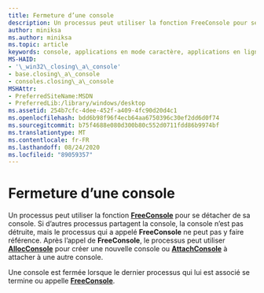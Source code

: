 ```yaml
---
title: Fermeture d’une console
description: Un processus peut utiliser la fonction FreeConsole pour se détacher de sa console.
author: miniksa
ms.author: miniksa
ms.topic: article
keywords: console, applications en mode caractère, applications en ligne de commande, applications Terminal Server, API de console
MS-HAID:
- '\_win32\_closing\_a\_console'
- base.closing\_a\_console
- consoles.closing\_a\_console
MSHAttr:
- PreferredSiteName:MSDN
- PreferredLib:/library/windows/desktop
ms.assetid: 254b7cfc-4dee-452f-a409-4fc90d20d4c1
ms.openlocfilehash: bdd6b98f96f4ecb64aa6750396c30ef2dd6d0f74
ms.sourcegitcommit: b75f4688e080d300b80c552d0711fdd86b9974bf
ms.translationtype: MT
ms.contentlocale: fr-FR
ms.lasthandoff: 08/24/2020
ms.locfileid: "89059357"
---
```

# <a name="closing-a-console"></a>Fermeture d’une console


Un processus peut utiliser la fonction [**FreeConsole**](freeconsole.md) pour se détacher de sa console. Si d’autres processus partagent la console, la console n’est pas détruite, mais le processus qui a appelé **FreeConsole** ne peut pas y faire référence. Après l’appel de **FreeConsole**, le processus peut utiliser [**AllocConsole**](allocconsole.md) pour créer une nouvelle console ou [**AttachConsole**](attachconsole.md) à attacher à une autre console.

Une console est fermée lorsque le dernier processus qui lui est associé se termine ou appelle [**FreeConsole**](freeconsole.md).

 

 




